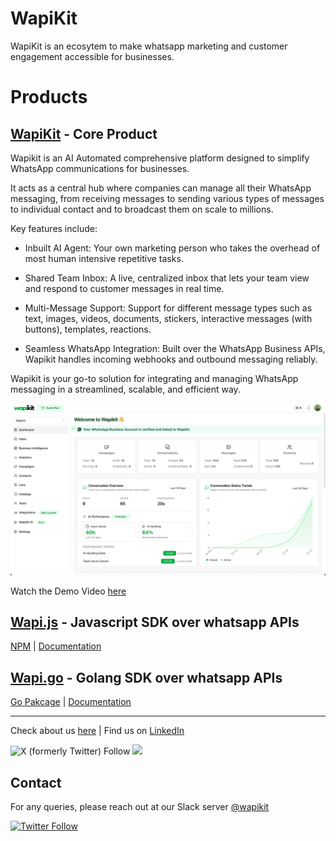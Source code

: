 # WapiKit

WapiKit is an ecosytem to make whatsapp marketing and customer engagement accessible for businesses.

# Products

## [WapiKit](https://app.wapikit.com) - Core Product

Wapikit is an AI Automated comprehensive platform designed to simplify WhatsApp communications for businesses.

It acts as a central hub where companies can manage all their WhatsApp messaging, from receiving messages to sending various types of messages to individual contact and to broadcast them on scale to millions.

Key features include:

- Inbuilt AI Agent: Your own marketing person who takes the overhead of most human intensive repetitive tasks.

- Shared Team Inbox: A live, centralized inbox that lets your team view and respond to customer messages in real time.

- Multi-Message Support: Support for different message types such as text, images, videos, documents, stickers, interactive messages (with buttons), templates, reactions.

- Seamless WhatsApp Integration: Built over the WhatsApp Business APIs, Wapikit handles incoming webhooks and outbound messaging reliably.

Wapikit is your go-to solution for integrating and managing WhatsApp messaging in a streamlined, scalable, and efficient way.

![Dashboard view](./dashboard.png)

Watch the Demo Video [here](https://www.youtube.com/watch?v=wcUCGuGe2LY)
 
## [Wapi.js](https://github.com/wapikit/wapi.js) - Javascript SDK over whatsapp APIs

[NPM](https://www.npmjs.com/package/@wapijs/wapi.js) | [Documentation](https://js.wapikit.com)

## [Wapi.go](https://github.com/wapikit/wapi.go) - Golang SDK over whatsapp APIs

[Go Pakcage](https://pkg.go.dev/github.com/wapikit/wapi.go) | [Documentation](https://go.wapikit.com)

<hr />
 
Check about us [here](https://wapikit.com/) | Find us on [LinkedIn](https://www.linkedin.com/company/wapikit/)

![X (formerly Twitter) Follow](https://img.shields.io/twitter/follow/wapikit?style=for-the-badge&logo=X&logoColor=white)
 [![](https://img.shields.io/badge/Instagram-E4405F.svg?style=for-the-badge&logo=Instagram&logoColor=white)](https://www.instagram.com/wapikit/)

## Contact

For any queries, please reach out at our Slack server [@wapikit](https://join.slack.com/t/wapikit/shared_invite/zt-2kl7eg29s-4DfP9lFwojQg_yCcyW_w6Q)

[![Twitter Follow](https://img.shields.io/twitter/follow/wapikit.svg?style=social)](https://twitter.com/wapikit)
